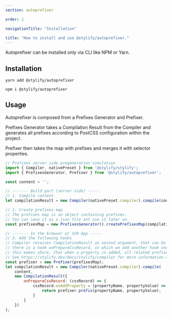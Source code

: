 ```yaml
---
section: autoprefixer

order: 1

navigationTitle: "Installation"

title: "How to install and use @stylify/autoprefixer."
---
```


Autoprefixer can be installed only via CLI like NPM or Yarn.


## Installation

```
yarn add @stylify/autoprefixer

npm i @stylify/autoprefixer
```

## Usage
Autoprefixer is composed from a Prefixes Generator and Prefixer.

Prefixes Generator takes a Compilation Result from the Compiler and generates all prefixes according to PostCSS configuration within the project.

Prefixer then takes the map with prefixes and merges it with selector properties.

```js
// Prefixes server side pregeneration simulation
import { Compiler, nativePreset } from '@stylify/stylify';
import { PrefixesGenerator, Prefixer } from '@stylify/autoprefixer';

const content = '';

// ------- Build part (server side) -----
// 1. Compile content
let compilationResult = new Compiler(nativePreset.compiler).compile(content);

// 2. Create prefixes map
// The prefixes map is an object containing prefixes.
// You can save it as a json file ant use it later on.
const prefixesMap = new PrefixesGenerator().createPrefixesMap(compilationResult);

// ------- In the browser or SSR App -----
// 3. Add the following hooks
// Compiler receives CompilationResult as second argument, that can be empty but configured
// there is a hook onPrepareCssRecord, in which we add another hook onAddProperty
// this makes shure, that when a property is added, all related prefixes are added.
// See https://stylify.dev/docs/stylify/compiler for more information about hooks.
const prefixer = new Prefixer(prefixesMap);
let compilationResult = new Compiler(nativePreset.compiler).compile(
	content,
	new CompilationResult({
		onPrepareCssRecord: (cssRecord) => {
			cssRecord.onAddProperty = (propertyName, propertyValue) => {
				return prefixer.prefix(propertyName, propertyValue);
			}
		}
	})
);
```
